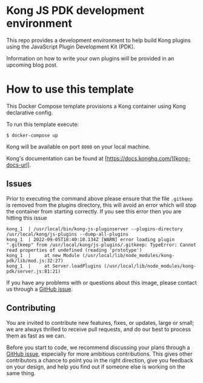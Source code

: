 # Kong JS PDK development environment

This repo provides a development environment to help build Kong plugins using the JavaScript Plugin Development Kit (PDK).

Information on how to write your own plugins will be provided in an upcoming blog post.

# How to use this template

This Docker Compose template provisions a Kong container using Kong declarative config.

To run this template execute:

```shell
$ docker-compose up
```

Kong will be available on port `8000` on your local machine.

Kong's documentation can be found at [https://docs.konghq.com/][kong-docs-url].

## Issues

Prior to executing the command above please ensure that the file `.gitkeep` is removed from the plugins directory, this will avoid an error which will stop the container from starting correctly.
If you see this error then you are hitting this issue
```
kong_1  | /usr/local/bin/kong-js-pluginserver --plugins-directory /usr/local/kong/js-plugins --dump-all-plugins
kong_1  | 2022-09-05T18:40:10.134Z [WARN] error loading plugin ".gitkeep" from /usr/local/kong/js-plugins/.gitkeep: TypeError: Cannot read properties of undefined (reading 'prototype')
kong_1  |     at new Module (/usr/local/lib/node_modules/kong-pdk/lib/mod.js:32:27)
kong_1  |     at Server.loadPlugins (/usr/local/lib/node_modules/kong-pdk/server.js:81:21)
```

If you have any problems with or questions about this image, please contact us through a [GitHub issue][github-new-issue].

## Contributing

You are invited to contribute new features, fixes, or updates, large or small; we are always thrilled to receive pull requests, and do our best to process them as fast as we can.

Before you start to code, we recommend discussing your plans through a [GitHub issue][github-new-issue], especially for more ambitious contributions. This gives other contributors a chance to point you in the right direction, give you feedback on your design, and help you find out if someone else is working on the same thing.

[kong-site-url]: https://konghq.com/
[kong-docs-url]: https://docs.konghq.com/
[github-new-issue]: https://github.com/Kong/docker-kong-js-pdk/issues/new

